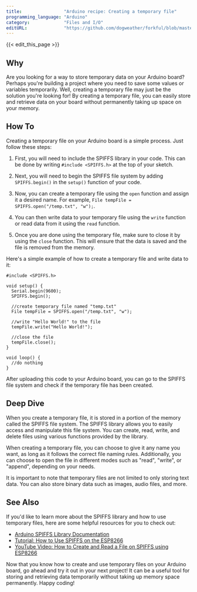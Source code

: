 ```yaml
---
title:                "Arduino recipe: Creating a temporary file"
programming_language: "Arduino"
category:             "Files and I/O"
editURL:              "https://github.com/dogweather/forkful/blob/master/content/en/arduino/creating-a-temporary-file.md"
---
```


{{< edit_this_page >}}

## Why 

Are you looking for a way to store temporary data on your Arduino board? Perhaps you're building a project where you need to save some values or variables temporarily. Well, creating a temporary file may just be the solution you're looking for! By creating a temporary file, you can easily store and retrieve data on your board without permanently taking up space on your memory.

## How To

Creating a temporary file on your Arduino board is a simple process. Just follow these steps:

1. First, you will need to include the SPIFFS library in your code. This can be done by writing ```#include <SPIFFS.h>``` at the top of your sketch. 

2. Next, you will need to begin the SPIFFS file system by adding ```SPIFFS.begin()``` in the ```setup()``` function of your code.

3. Now, you can create a temporary file using the ```open``` function and assign it a desired name. For example, ```File tempFile = SPIFFS.open("/temp.txt", "w");```. 

4. You can then write data to your temporary file using the ```write``` function or read data from it using the ```read``` function.

5. Once you are done using the temporary file, make sure to close it by using the ```close``` function. This will ensure that the data is saved and the file is removed from the memory.

Here's a simple example of how to create a temporary file and write data to it:

```Arduino
#include <SPIFFS.h>

void setup() {
  Serial.begin(9600);
  SPIFFS.begin();
  
  //create temporary file named "temp.txt"
  File tempFile = SPIFFS.open("/temp.txt", "w");
  
  //write "Hello World!" to the file
  tempFile.write("Hello World!");
  
  //close the file
  tempFile.close();
}

void loop() {
  //do nothing
}
```

After uploading this code to your Arduino board, you can go to the SPIFFS file system and check if the temporary file has been created.

## Deep Dive

When you create a temporary file, it is stored in a portion of the memory called the SPIFFS file system. The SPIFFS library allows you to easily access and manipulate this file system. You can create, read, write, and delete files using various functions provided by the library.

When creating a temporary file, you can choose to give it any name you want, as long as it follows the correct file naming rules. Additionally, you can choose to open the file in different modes such as "read", "write", or "append", depending on your needs.

It is important to note that temporary files are not limited to only storing text data. You can also store binary data such as images, audio files, and more.

## See Also

If you'd like to learn more about the SPIFFS library and how to use temporary files, here are some helpful resources for you to check out:

- [Arduino SPIFFS Library Documentation](https://arduino-esp8266.readthedocs.io/en/latest/filesystem.html)
- [Tutorial: How to Use SPIFFS on the ESP8266](https://randomnerdtutorials.com/esp8266-nodemcu-vs-code-platformio-spiffs/)
- [YouTube Video: How to Create and Read a File on SPIFFS using ESP8266](https://www.youtube.com/watch?v=qE6WnfbGLE4)

Now that you know how to create and use temporary files on your Arduino board, go ahead and try it out in your next project! It can be a useful tool for storing and retrieving data temporarily without taking up memory space permanently. Happy coding!